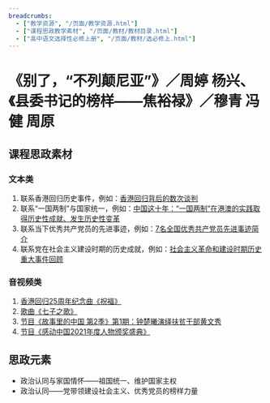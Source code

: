 ```yaml
---
breadcrumbs:
  - ["教学资源", "/页面/教学资源.html"]
  - ["课程思政教学素材", "/页面/教材/教材目录.html"]
  - ["高中语文选择性必修上册", "/页面/教材/选必修上.html"]
---
```


# 《别了，“不列颠尼亚”》／周婷  杨兴、《县委书记的榜样——焦裕禄》／穆青  冯健  周原

## 课程思政素材

### 文本类

1. 联系香港回归历史事件，例如：[香港回归背后的数次谈判](https://new.qq.com/rain/a/20210915A07TYP00)
2. 联系“一国两制”与国家统一，例如：[中国这十年：“一国两制”在港澳的实践取得历史性成就、发生历史性变革](http://www.gov.cn/xinwen/2022-09/21/content_5710848.htm)
3. 联系当下优秀共产党员的先进事迹，例如：[7名全国优秀共产党员先进事迹简介](https://www.12371.cn/2020/12/04/ARTI1607039202110117.shtml)
4. 联系党在社会主义建设时期的历史成就，例如：[社会主义革命和建设时期历史重大事件回顾](https://www.huangpucn.com/info/68414.html)


### 音视频类

1. [香港回归25周年纪念曲《祝福》](https://v.qq.com/x/page/t3345rj4wyf.html)
2. [歌曲《七子之歌》](https://v.qq.com/x/cover/x6y6l2e5a2ich2q/n0033llv2sr.html)
3. [节目《故事里的中国 第2季》第1期：钟楚曦演绎扶贫干部黄文秀](https://v.qq.com/x/cover/mzc0020094pmxdu/f0034njzb63.html)
4. [节目《感动中国2021年度人物颁奖盛典》](https://v.qq.com/x/page/e3326fuswqq.html)

## 思政元素

- 政治认同与家国情怀——祖国统一、维护国家主权
- 政治认同——党带领建设社会主义、优秀党员的榜样力量
